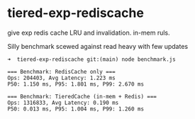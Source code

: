 # tiered-exp-rediscache
give exp redis cache LRU and invalidation. in-mem ruls.

Silly benchmark scewed against read heavy with few updates

```console
➜  tiered-exp-rediscache git:(main) node benchmark.js

=== Benchmark: RedisCache only ===
Ops: 204403, Avg Latency: 1.223 ms
P50: 1.150 ms, P95: 1.801 ms, P99: 2.670 ms

=== Benchmark: TieredCache (in-mem + Redis) ===
Ops: 1316833, Avg Latency: 0.190 ms
P50: 0.013 ms, P95: 1.004 ms, P99: 1.260 ms
```